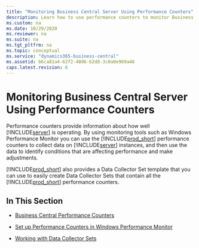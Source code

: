 ```yaml
---
title: "Monitoring Business Central Server Using Performance Counters"
description: Learn how to use performance counters to monitor Business Central Server instances
ms.custom: na
ms.date: 10/29/2020
ms.reviewer: na
ms.suite: na
ms.tgt_pltfrm: na
ms.topic: conceptual
ms.service: "dynamics365-business-central"
ms.assetid: b6ca81a4-62f2-4806-b2d8-3c0a0e969a46
caps.latest.revision: 6
---
```

# Monitoring Business Central Server Using Performance Counters
Performance counters provide information about how well [!INCLUDE[server](../developer/includes/server.md)] is operating. By using monitoring tools such as Windows Performance Monitor <!-- remove temporarily until we determine support for this and System Center Operations Manager,--> you can use the [!INCLUDE[prod_short](../developer/includes/prod_short.md)] performance counters to collect data on [!INCLUDE[server](../developer/includes/server.md)] instances, and then use the data to identify conditions that are affecting performance and make adjustments.  

 [!INCLUDE[prod_short](../developer/includes/prod_short.md)] also provides a Data Collector Set template that you can use to easily create Data Collector Sets that contain all the [!INCLUDE[prod_short](../developer/includes/prod_short.md)] performance counters.  

## In This Section  

-   [Business Central Performance Counters](performance-counters.md)  

-   [Set up Performance Counters in Windows Performance Monitor](set-up-performance-counters-performance-monitor.md)  

-   [Working with Data Collector Sets](monitor-work-with-data-collector-sets.md)  

<!-- remove temporarily until we determine support for this  For information about System Center Operations Manager, see [Microsoft Dynamics NAV  Management Pack for System Center Operations Manager](https://go.microsoft.com/fwlink/?LinkID=722863).-->
